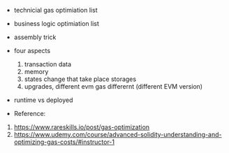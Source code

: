 * technicial gas optimiation list
* business logic optimiation list
* assembly trick
* four aspects
    1. transaction data
    2. memory 
    3. states change that take place storages
    4. upgrades, different evm gas differernt (different EVM version)
* runtime vs deployed


* Reference:
1. https://www.rareskills.io/post/gas-optimization
2. https://www.udemy.com/course/advanced-solidity-understanding-and-optimizing-gas-costs/#instructor-1